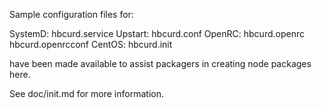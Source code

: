 Sample configuration files for:

SystemD: hbcurd.service
Upstart: hbcurd.conf
OpenRC:  hbcurd.openrc
         hbcurd.openrcconf
CentOS:  hbcurd.init

have been made available to assist packagers in creating node packages here.

See doc/init.md for more information.
